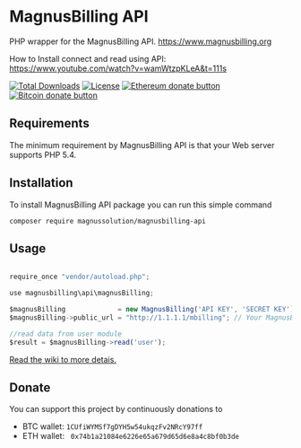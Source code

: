 # MagnusBilling API
PHP wrapper for the MagnusBilling API. <a href="https://www.magnusbilling.org" title="Magnusbilling. The best opensource of the world" alt="Magnusbilling. The best opensource of the world" />https://www.magnusbilling.org</a>

How to Install connect and read using API: https://www.youtube.com/watch?v=wamWtzpKLeA&t=111s

[![Total Downloads](https://poser.pugx.org/magnussolution/magnusbilling-api/downloads)](https://packagist.org/packages/magnussolution/magnusbilling-api)
[![License](https://poser.pugx.org/magnussolution/magnusbilling-api/license)](https://packagist.org/packages/magnussolution/magnusbilling-api)
<span class="badge-ehereum"><a href="https://api.qrserver.com/v1/create-qr-code/?size=300x300&data=0x74b1a21084e6226e65a679d65d6e8a4c8bf0b3de" title="Donate once-off to this project using Ethereum"><img src="https://img.shields.io/badge/ethereum-donate-blue.svg" alt="Ethereum donate button" /></a></span>
<span class="badge-bitcoin"><a href="https://api.qrserver.com/v1/create-qr-code/?size=300x300&data=1CUfiWYMSf7gDYH5w54ukqzFv2NRcY97ff" title="Donate once-off to this project using Bitcoin"><img src="https://img.shields.io/badge/bitcoin-donate-yellow.svg" alt="Bitcoin donate button" /></a></span>


Requirements
------------
The minimum requirement by MagnusBilling API is that your Web server supports PHP 5.4.

Installation
------------
To install MagnusBilling API package you can run this simple command
```
composer require magnussolution/magnusbilling-api
```


Usage
-----
```javascript

require_once "vendor/autoload.php";

use magnusbilling\api\magnusBilling;

$magnusBilling             = new MagnusBilling('API KEY', 'SECRET KEY');
$magnusBilling->public_url = "http://1.1.1.1/mbilling"; // Your MagnusBilling URL

//read data from user module
$result = $magnusBilling->read('user');

```

[Read the wiki to more detais.](https://github.com/magnussolution/magnusbilling-api-php/wiki)


Donate
-----
You can support this project by continuously donations to
 * BTC wallet: `1CUfiWYMSf7gDYH5w54ukqzFv2NRcY97ff`
 * ETH wallet: ` 0x74b1a21084e6226e65a679d65d6e8a4c8bf0b3de`
